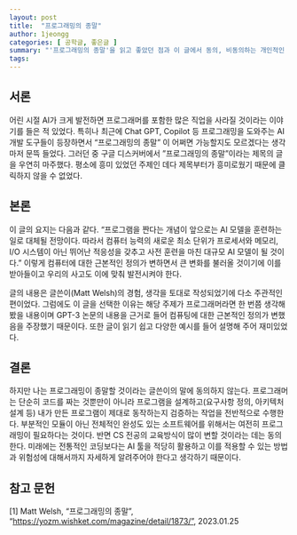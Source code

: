 ```yaml
---
layout: post
title:  "프로그래밍의 종말"
author: 1jeongg
categories: [ 공학글, 좋은글 ]
summary: "'프로그래밍의 종말'을 읽고 좋았던 점과 이 글에서 동의, 비동의하는 개인적인 의견을 담았습니다."
tags: 
---
```



## 서론

어린 시절 AI가 크게 발전하면 프로그래머를 포함한 많은 직업을 사라질 것이라는 이야기를 들은 적 있었다. 특히나 최근에 Chat GPT, Copilot 등  프로그래밍을 도와주는 AI 개발 도구들이 등장하면서 “프로그래밍의 종말”  이 어쩌면 가능할지도 모르겠다는 생각마저 문뜩 들었다. 그러던 중 구글 디스커버에서 ”프로그래밍의 종말”이라는 제목의 글을 우연히 마주했다.  평소에 흥미 있었던 주제인 데다 제목부터가 흥미로웠기 때문에 클릭하지 않을 수 없었다.


## 본론

이 글의 요지는 다음과 같다. “프로그램을 짠다는 개념이 앞으로는 AI 모델을 훈련하는 일로 대체될 전망이다.  따라서  컴퓨터 능력의 새로운 최소 단위가 프로세서와 메모리, I/O 시스템이 아닌 뛰어난 적응성을 갖추고 사전 훈련을 마친 대규모 AI 모델이 될 것이다.” 이렇게 컴퓨터에 대한 근본적인 정의가 변하면서 큰 변화를 불러올 것이기에 이를 받아들이고 우리의 사고도 이에 맞춰 발전시켜야 한다.  

글의 내용은 글쓴이(Matt Welsh)의 경험, 생각을 토대로 작성되었기에 다소 주관적인 편이었다. 그럼에도 이 글을 선택한 이유는 해당 주제가 프로그래머라면 한 번쯤 생각해 봤을 내용이며 GPT-3 논문의 내용을 근거로 들어 컴퓨팅에 대한 근본적인 정의가 변했음을 주장했기 때문이다. 또한 글이 읽기 쉽고 다양한 예시를 들어 설명해 주어 재미있었다.

## 결론

하지만 나는 프로그래밍이 종말할 것이라는 글쓴이의 말에 동의하지 않는다. 프로그래머는 단순히 코드를 짜는 것뿐만이 아니라 프로그램을 설계하고(요구사항 정의, 아키텍처 설계 등) 내가 만든 프로그램이 제대로 동작하는지 검증하는 작업을 전반적으로 수행한다.  부분적인 모듈이 아닌 전체적인 완성도 있는 소프트웨어를 위해서는 여전히 프로그래밍이 필요하다는 것이다. 반면 CS 전공의 교육방식이 많이 변할 것이라는 데는 동의한다. 미래에는 전통적인 코딩보다는 AI 툴을 적당히 활용하고 이를 적용할 수 있는 방법과 위험성에 대해서까지 자세하게 알려주어야 한다고 생각하기 때문이다. 

## 참고 문헌
[1] Matt Welsh, “프로그래밍의 종말”, “https://yozm.wishket.com/magazine/detail/1873/”, 2023.01.25